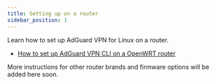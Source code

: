 ```yaml
---
title: Setting up on a router
sidebar_position: 1
---
```


Learn how to set up AdGuard VPN for Linux on a router.

- [How to set up AdGuard VPN CLI on a OpenWRT router](/adguard-vpn-for-linux/setting-up-on-a-router/openwrt.md)

More instructions for other router brands and firmware options will be added here soon.
